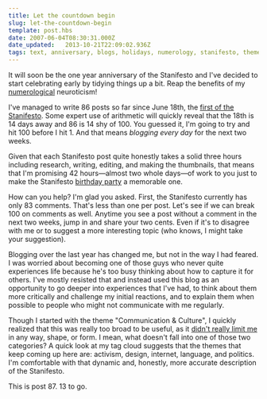 ```yaml
---
title: Let the countdown begin
slug: let-the-countdown-begin
template: post.hbs
date: 2007-06-04T08:30:31.000Z
date_updated:   2013-10-21T22:09:02.936Z
tags: text, anniversary, blogs, holidays, numerology, stanifesto, theme
---
```


It will soon be the one year anniversary of the Stanifesto and I've decided to start celebrating early by tidying things up a bit. Reap the benefits of my <a href="http://www.psyche.com/psyche/qbl/comparative_numerology.html" title="Read and learn, heathen">numerological</a> neuroticism!<!--more-->

I've managed to write 86 posts so far since June 18th, the <a href="http://www.sunshocked.com/stanifesto/archives/the-televised-will-be-revolution-ed/" title="'The televised will be revolution-ed' on Stanifesto">first of the Stanifesto</a>. Some expert use of arithmetic will quickly reveal that the 18th is 14 days away and 86 is 14 shy of 100. You guessed it, I'm going to try and hit 100 before I hit 1. And that means <em>blogging every day</em> for the next two weeks.

Given that each Stanifesto post quite honestly takes a solid three hours including research, writing, editing, and making the thumbnails, that means that I'm promising 42 hours&mdash;almost two whole days&mdash;of work to you just to make the Stanifesto <a href="http://www.snopes.com/music/songs/birthday.asp" title="Goddamn copyrights">birthday party</a> a memorable one.

How can you help? I'm glad you asked. First, the Stanifesto currently has only 83 comments. That's less than one per post. Let's see if we can break 100 on comments as well. Anytime you see a post without a comment in the next two weeks, jump in and share your two cents. Even if it's to disagree with me or to suggest a more interesting topic (who knows, I might take your suggestion).

Blogging over the last year has changed me, but not in the way I had feared. I was worried about becoming one of those guys who never quite experiences life because he's too busy thinking about how to capture it for others. I've mostly resisted that and instead used this blog as an opportunity to go deeper into experiences that I've had, to think about them more critically and challenge my initial reactions, and to explain them when possible to people who might not communicate with me regularly.

Though I started with the theme "Communication &amp; Culture", I quickly realized that this was really too broad to be useful, as it <a href="http://www.presentationzen.com/presentationzen/2007/03/can_limitations.html" title="'Can limitations and restrictions be liberating?' at Presentation Zen">didn't really limit me</a> in any way, shape, or form. I mean, what doesn't fall into one of those two categories? A quick look at my tag cloud suggests that the themes that keep coming up here are: activism, design, internet, language, and politics. I'm comfortable with that dynamic and, honestly, more accurate description of the Stanifesto.

This is post 87. 13 to go.
